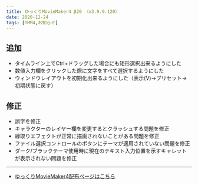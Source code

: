 ```yaml
---
title: ゆっくりMovieMaker4 β20 （v3.9.9.120）
date: 2020-12-24
tags: [YMM4,お知らせ]
---
```

## 追加
- タイムライン上でCtrl+ドラッグした場合にも矩形選択出来るようにした
- 数値入力欄をクリックした際に文字をすべて選択するようにした
- ウィンドウレイアウトを初期化出来るようにした（表示(V)→プリセット→初期状態に戻す）
## 修正
- 誤字を修正
- キャラクターのレイヤー欄を変更するとクラッシュする問題を修正
- 縁取りエフェクトが正常に描画されないことがある問題を修正
- ファイル選択コントロールのボタンにテーマが適用されていない問題を修正
- ダーク/ブラックテーマ使用時に現在のテキスト入力位置を示すキャレットが表示されない問題を修正
---

- [ゆっくりMovieMaker4配布ページはこちら](../index.md)